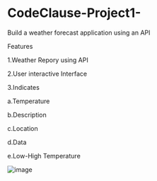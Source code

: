 # CodeClause-Project1-
Build a weather forecast application using an API

Features

1.Weather Repory using API

2.User interactive Interface

3.Indicates

 a.Temperature

 b.Description

 c.Location

 d.Data

 e.Low-High Temperature

 ![image](https://github.com/Bhagatsingh77/CodeClause-Project1-/assets/113289182/37fe88e9-808d-49e9-9b79-85868780ea3c)
